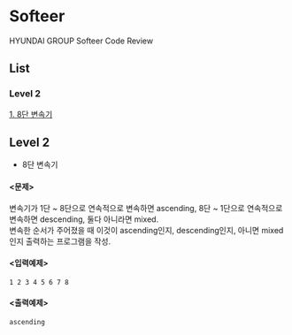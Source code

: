 # Softeer
HYUNDAI GROUP Softeer Code Review

## List
### Level 2
[1. 8단 변속기](#8단-변속기)


## Level 2  
- 8단 변속기  
#### <문제>
변속기가 1단 ~ 8단으로 연속적으로 변속하면 ascending, 
8단 ~ 1단으로 연속적으로 변속하면 descending,
둘다 아니라면 mixed.
<br>
변속한 순서가 주어졌을 때 이것이 ascending인지, descending인지, 아니면 mixed인지 출력하는 프로그램을 작성.  

#### <입력예제>
```
1 2 3 4 5 6 7 8
```
#### <출력예제>
```
ascending
```
